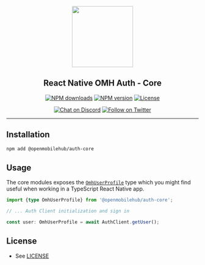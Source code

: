 <p align="center">
  <a href="https://www.openmobilehub.com/">
    <img width="160px" src="https://www.openmobilehub.com/images/logo/omh_logo.png"/><br/>
  </a>
  <h2 align="center">React Native OMH Auth - Core</h2>
</p>

<p align="center">
  <a href="https://www.npmjs.com/package/@openmobilehub/auth-core"><img src="https://img.shields.io/npm/dm/@openmobilehub/auth-core.svg?style=flat" alt="NPM downloads"/></a>
  <a href="https://www.npmjs.com/package/@openmobilehub/auth-core"><img src="https://img.shields.io/npm/v/@openmobilehub/auth-core.svg?style=flat" alt="NPM version"/></a>
  <a href="/LICENSE"><img src="https://img.shields.io/npm/l/@openmobilehub/auth-core.svg?style=flat" alt="License"/></a>
</p>

<p align="center">
  <a href="https://discord.com/invite/yTAFKbeVMw"><img src="https://img.shields.io/discord/1115727214827278446.svg?style=flat&colorA=7289da&label=Chat%20on%20Discord" alt="Chat on Discord"/></a>
  <a href="https://twitter.com/openmobilehub"><img src="https://img.shields.io/twitter/follow/rnfirebase.svg?style=flat&colorA=1da1f2&colorB=&label=Follow%20on%20Twitter" alt="Follow on Twitter"/></a>
</p>

---

## Installation

```bash
npm add @openmobilehub/auth-core
```

## Usage

The core modules exposes the [`OmhUserProfile`](https://special-barnacle-93vn82m.pages.github.io/docs/api/interfaces/omh_react_native_auth_core.OmhUserProfile#properties) type which you might find useful when working in a TypeScript React Native app.

```typescript
import {type OmhUserProfile} from '@openmobilehub/auth-core';

// ... Auth Client initialization and sign in

const user: OmhUserProfile = await AuthClient.getUser();
```

## License

- See [LICENSE](https://github.com/openmobilehub/react-native-omh-auth/blob/main/LICENSE)

